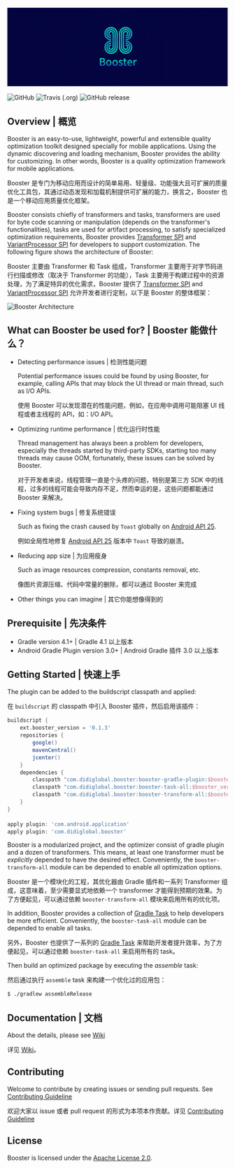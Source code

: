 ![Booster](assets/booster-logo.png)

![GitHub](https://img.shields.io/github/license/didi/booster.svg?style=for-the-badge)
![Travis (.org)](https://img.shields.io/travis/didi/booster.svg?style=for-the-badge)
![GitHub release](https://img.shields.io/github/release/didi/booster.svg?style=for-the-badge)

## Overview | 概览

Booster is an easy-to-use, lightweight, powerful and extensible quality optimization toolkit designed specially for mobile applications. Using the dynamic discovering and loading mechanism, Booster provides the ability for customizing. In other words, Booster is a quality optimization framework for mobile applications.

Booster 是专门为移动应用而设计的简单易用、轻量级、功能强大且可扩展的质量优化工具包，其通过动态发现和加载机制提供可扩展的能力，换言之，Booster 也是一个移动应用质量优化框架。

Booster consists chiefly of transformers and tasks, transformers are used for byte code scanning or manipulation (depends on the transformer's functionalities), tasks are used for artifact processing, to satisfy specialized optimization requirements, Booster provides [Transformer SPI](./booster-transform-spi) and [VariantProcessor SPI](./booster-task-spi) for developers to support customization. The following figure shows the architecture of Booster:

Booster 主要由 Transformer 和 Task 组成，Transformer 主要用于对字节码进行扫描或修改（取决于 Transformer 的功能），Task 主要用于构建过程中的资源处理，为了满足特异的优化需求，Booster 提供了 [Transformer SPI](./booster-transform-spi) and [VariantProcessor SPI](./booster-task-spi) 允许开发者进行定制，以下是 Booster 的整体框架：

![Booster Architecture](https://github.com/didichuxing/booster/raw/master/assets/booster-architecture.png)

## What can Booster be used for? | Booster 能做什么？

- Detecting performance issues | 检测性能问题

  Potential performance issues could be found by using Booster, for example, calling APIs that may block the UI thread or main thread, such as I/O APIs.

  使用 Booster 可以发现潜在的性能问题，例如，在应用中调用可能阻塞 UI 线程或者主线程的 API，如：I/O API。

- Optimizing runtime performance | 优化运行时性能

  Thread management has always been a problem for developers, especially the threads started by third-party SDKs, starting too many threads may cause OOM, fortunately, these issues can be solved by Booster.

  对于开发者来说，线程管理一直是个头疼的问题，特别是第三方 SDK 中的线程，过多的线程可能会导致内存不足，然而幸运的是，这些问题都能通过 Booster 来解决。

- Fixing system bugs | 修复系统错误

  Such as fixing the crash caused by `Toast` globally on [Android API 25](https://developer.android.com/studio/releases/platforms#7.1).

  例如全局性地修复 [Android API 25](https://developer.android.com/studio/releases/platforms#7.1) 版本中 `Toast` 导致的崩溃。

- Reducing app size | 为应用瘦身

  Such as image resources compression, constants removal, etc.

  像图片资源压缩、代码中常量的删除，都可以通过 Booster 来完成

- Other things you can imagine | 其它你能想像得到的

## Prerequisite | 先决条件

- Gradle version 4.1+ | Gradle 4.1 以上版本
- Android Gradle Plugin version 3.0+ | Android Gradle 插件 3.0 以上版本

## Getting Started | 快速上手

The plugin can be added to the buildscript classpath and applied:

在 `buildscript` 的 classpath 中引入 Booster 插件，然后启用该插件：

```groovy
buildscript {
    ext.booster_version = '0.1.3'
    repositories {
        google()
        mavenCentral()
        jcenter()
    }
    dependencies {
        classpath "com.didiglobal.booster:booster-gradle-plugin:$booster_version"
        classpath "com.didiglobal.booster:booster-task-all:$booster_version"
        classpath "com.didiglobal.booster:booster-transform-all:$booster_version"
    }
}

apply plugin: 'com.android.application'
apply plugin: 'com.didiglobal.booster'
```

Booster is a modularized project, and the optimizer consist of gradle plugin and a dozen of transformers.
This means, at least one transformer must be *explicitly* depended to have the desired effect.
Conveniently, the `booster-transform-all` module can be depended to enable all optimization options.

Booster 是一个模块化的工程，其优化器由 Gradle 插件和一系列 Transformer 组成，这意味着，至少需要显式地依赖一个 transformer 才能得到预期的效果。为了方便起见，可以通过依赖 `booster-transform-all` 模块来启用所有的优化项。

In addition, Booster provides a collection of [Gradle Task](https://docs.gradle.org/current/userguide/tutorial_using_tasks.html) to help developers be more efficient.
Conveniently, the `booster-task-all` module can be depended to enable all tasks.

另外，Booster 也提供了一系列的 [Gradle Task](https://docs.gradle.org/current/userguide/tutorial_using_tasks.html) 来帮助开发者提升效率，为了方便起见，可以通过依赖 `booster-task-all` 来启用所有的 task。

Then build an optimized package by executing the *assemble* task:

然后通过执行 `assemble` task 来构建一个优化过的应用包：

```bash
$ ./gradlew assembleRelease
```

## Documentation | 文档

About the details, please see [Wiki](../../wiki)

详见 [Wiki](../../wiki)。

## Contributing

Welcome to contribute by creating issues or sending pull requests. See [Contributing Guideline](./CONTRIBUTING.md)

欢迎大家以 issue 或者 pull request 的形式为本项本作贡献。详见 [Contributing Guideline](./CONTRIBUTING.md)

## License

Booster is licensed under the [Apache License 2.0](./LICENSE.txt).

